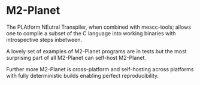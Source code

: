 # M2-Planet
The PLAtform NEutral Transpiler, when combined with mescc-tools;
allows one to compile a subset of the C language into working binaries
with introspective steps inbetween.

A lovely set of examples of M2-Planet programs are in tests but the most
surprising part of all M2-Planet can self-host M2-Planet.

Further more M2-Planet is cross-platform and self-hosting across platforms
with fully deterministic builds enabling perfect reproducibility.
